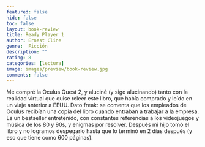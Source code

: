 ```yaml
---
featured: false
hide: false
toc: false
layout: book-review
title: Ready Player 1
author: Ernest Cline
genre:  Ficción
description: ""
rating: 8
categories: [lectura]
image: images/preview/book-review.jpg
comments: false
---
```

Me compré la Oculus Quest 2, y aluciné (y sigo alucinando) tanto con la realidad virtual que quise releer este libro, que había comprado y leído en un viaje anterior a EEUU. Dato freak: se comenta que los empleados de Oculus recibían una copia del libro cuando entraban a trabajar a la empresa. Es un bestseller entretenido, con constantes referencias a los videojuegos y música de los 80 y 90s, y enigmas por resolver. Después mi hijo tomó el libro y no logramos despegarlo hasta que lo terminó en 2 días después (y eso que tiene como 600 páginas).
